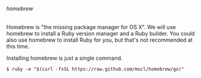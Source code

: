 ###### homebrew
Homebrew is "the missing package manager for OS X". We will use homebrew to install a Ruby version manager and a Ruby builder. You could also use homebrew to install Ruby for you, but that's not recommended at this time.

Installing homebrew is just a single command.

    $ ruby -e "$(curl -fsSL https://raw.github.com/mxcl/homebrew/go)"
